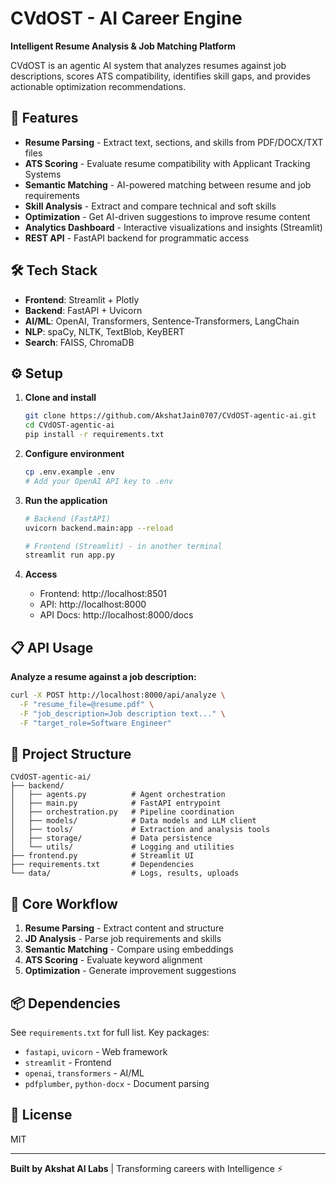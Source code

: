 # CVdOST - AI Career Engine

**Intelligent Resume Analysis & Job Matching Platform**

CVdOST is an agentic AI system that analyzes resumes against job descriptions, scores ATS compatibility, identifies skill gaps, and provides actionable optimization recommendations.

## 🚀 Features

- **Resume Parsing** - Extract text, sections, and skills from PDF/DOCX/TXT files
- **ATS Scoring** - Evaluate resume compatibility with Applicant Tracking Systems
- **Semantic Matching** - AI-powered matching between resume and job requirements
- **Skill Analysis** - Extract and compare technical and soft skills
- **Optimization** - Get AI-driven suggestions to improve resume content
- **Analytics Dashboard** - Interactive visualizations and insights (Streamlit)
- **REST API** - FastAPI backend for programmatic access

## 🛠 Tech Stack

- **Frontend**: Streamlit + Plotly
- **Backend**: FastAPI + Uvicorn
- **AI/ML**: OpenAI, Transformers, Sentence-Transformers, LangChain
- **NLP**: spaCy, NLTK, TextBlob, KeyBERT
- **Search**: FAISS, ChromaDB

## ⚙️ Setup

1. **Clone and install**
   ```bash
   git clone https://github.com/AkshatJain0707/CVdOST-agentic-ai.git
   cd CVdOST-agentic-ai
   pip install -r requirements.txt
   ```

2. **Configure environment**
   ```bash
   cp .env.example .env
   # Add your OpenAI API key to .env
   ```

3. **Run the application**
   ```bash
   # Backend (FastAPI)
   uvicorn backend.main:app --reload

   # Frontend (Streamlit) - in another terminal
   streamlit run app.py
   ```

4. **Access**
   - Frontend: http://localhost:8501
   - API: http://localhost:8000
   - API Docs: http://localhost:8000/docs

## 📋 API Usage

**Analyze a resume against a job description:**

```bash
curl -X POST http://localhost:8000/api/analyze \
  -F "resume_file=@resume.pdf" \
  -F "job_description=Job description text..." \
  -F "target_role=Software Engineer"
```

## 📁 Project Structure

```
CVdOST-agentic-ai/
├── backend/
│   ├── agents.py          # Agent orchestration
│   ├── main.py            # FastAPI entrypoint
│   ├── orchestration.py   # Pipeline coordination
│   ├── models/            # Data models and LLM client
│   ├── tools/             # Extraction and analysis tools
│   ├── storage/           # Data persistence
│   └── utils/             # Logging and utilities
├── frontend.py            # Streamlit UI
├── requirements.txt       # Dependencies
└── data/                  # Logs, results, uploads
```

## 🎯 Core Workflow

1. **Resume Parsing** - Extract content and structure
2. **JD Analysis** - Parse job requirements and skills
3. **Semantic Matching** - Compare using embeddings
4. **ATS Scoring** - Evaluate keyword alignment
5. **Optimization** - Generate improvement suggestions

## 📦 Dependencies

See `requirements.txt` for full list. Key packages:
- `fastapi`, `uvicorn` - Web framework
- `streamlit` - Frontend
- `openai`, `transformers` - AI/ML
- `pdfplumber`, `python-docx` - Document parsing

## 📝 License

MIT

---

**Built by Akshat AI Labs** | Transforming careers with Intelligence ⚡
